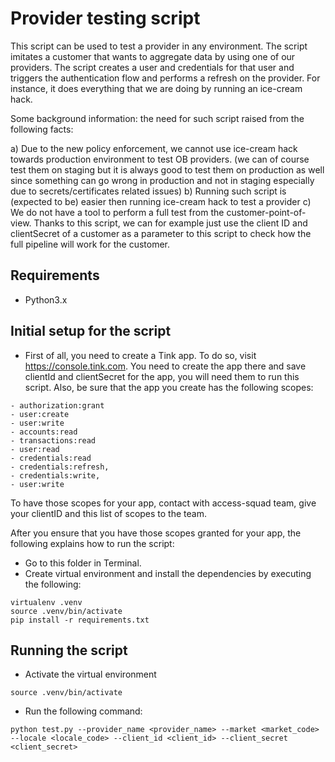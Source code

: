 # Provider testing script

This script can be used to test a provider in any environment. The script imitates a customer that 
wants to aggregate data by using one of our providers. The script creates a user and
credentials for that user and triggers the authentication flow and performs a refresh 
on the provider. For instance, it does everything that we are doing by running an 
ice-cream hack.

Some background information: the need for such script raised from the following facts:

a) Due to the new policy enforcement, we cannot use ice-cream hack towards production 
environment to test OB providers. (we can of course test them on staging but it is 
always good to test them on production as well since something can go wrong in production
and not in staging especially due to secrets/certificates related issues)
b) Running such script is (expected to be) easier then running ice-cream hack 
to test a provider
c) We do not have a tool to perform a full test from the customer-point-of-view. 
Thanks to this script, we can for example just use the client ID and clientSecret of 
a customer as a parameter to this script to check how the full pipeline will work for 
the customer.

## Requirements 

- Python3.x

## Initial setup for the script

- First of all, you need to create a Tink app. To do so, visit https://console.tink.com.
You need to create the app there and save clientId and clientSecret for the app, you will need
them to run this script. Also, be sure that the app you create has the following scopes:

```
- authorization:grant
- user:create
- user:write
- accounts:read
- transactions:read
- user:read
- credentials:read
- credentials:refresh,
- credentials:write,
- user:write
```

To have those scopes for your app, contact with access-squad team, give your clientID and this list of scopes to the team.

After you ensure that you have those scopes granted for your app, the following explains how to run the script:

- Go to this folder in Terminal.
- Create virtual environment and install the dependencies by executing the following:

```
virtualenv .venv
source .venv/bin/activate
pip install -r requirements.txt
```

## Running the script

- Activate the virtual environment

```
source .venv/bin/activate
```

- Run the following command:

`python test.py --provider_name <provider_name> --market <market_code> --locale <locale_code> --client_id <client_id> --client_secret <client_secret>`
